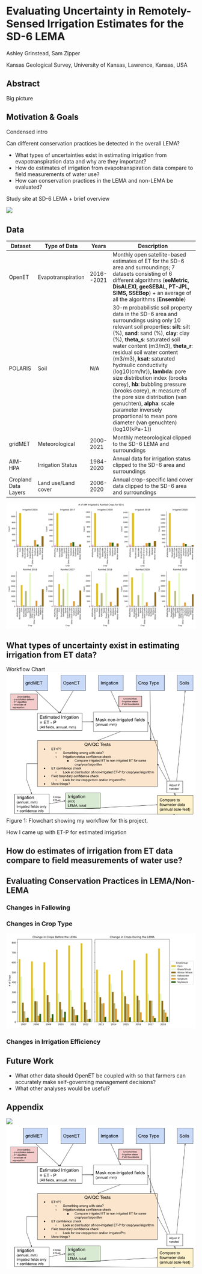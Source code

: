 # **Evaluating Uncertainty in Remotely-Sensed Irrigation Estimates for the SD-6 LEMA**

Ashley Grinstead, Sam Zipper

Kansas Geological Survey, University of Kansas, Lawrence, Kansas, USA

## **Abstract**

Big picture

## **Motivation & Goals**

Condensed intro

Can different conservation practices be detected in the overall LEMA?

- What types of uncertainties exist in estimating irrigation from evapotranspiration data and why are they important?
- How do estimates of irrigation from evapotranspiration data compare to field measurements of water use?
- How can conservation practices in the LEMA and non-LEMA be evaluated?

Study site at SD-6 LEMA + brief overview

![](https://www.agriculture.ks.gov/images/default-source/wms-images/sd6boundary.png?sfvrsn=68a6e98e_6)

## **Data**

| Dataset | Type of Data | Years | Description |
|---------|--------------|-------|-------------|
| OpenET | Evapotranspiration | 2016--2021 | Monthly open satellite-based estimates of ET for the SD-6 area and surroundings; 7 datasets consisting of 6 different algorithms (**eeMetric, DisALEXI, geeSEBAL, PT-JPL, SIMS, SSEBop**) + an average of all the algorithms (**Ensemble**) |
|POLARIS | Soil | N/A | 30-m probabilistic soil property data in the SD-6 area and surroundings using only 10 relevant soil properties: **silt**: silt (%), **sand**: sand (%), **clay**: clay (%), **theta_s**: saturated soil water content (m3/m3), **theta_r**: residual soil water content (m3/m3), **ksat**: saturated hydraulic conductivity (log10(cm/hr)), **lambda**: pore size distribution index (brooks corey), **hb**: bubbling pressure (brooks corey), **n**: measure of the pore size distribution (van genuchten), **alpha**: scale parameter inversely proportional to mean pore diameter (van genuchten) (log10(kPa-1)) | 
| gridMET | Meteorological | 2000-2021 | Monthly meteorological clipped to the SD-6 LEMA and surroundings | 
| AIM-HPA | Irrigation Status | 1984-2020 | Annual data for irrigation status clipped to the SD-6 area and surroundings | 
| Cropland Data Layers | Land use/Land cover | 2006-2020 | Annual crop-specific land cover data clipped to the SD-6 area and surroundings | 

![](/images/IrrigatedRainfedCropCount.png)


## **What types of uncertainty exist in estimating irrigation from ET data?**

Workflow Chart
![](/images/workflow.png)
Figure 1: Flowchart showing my workflow for this project.

How I came up with ET-P for estimated irrigation


## **How do estimates of irrigation from ET data compare to field measurements of water use?**



## **Evaluating Conservation Practices in LEMA/Non-LEMA**

### Changes in Fallowing

### Changes in Crop Type

![](/images/ChangeInCrops.png)

### Changes in Irrigation Efficiency

## **Future Work**

- What other data should OpenET be coupled with so that farmers can accurately make self-governing management decisions?
- What other analyses would be useful?


## **Appendix**

![](https://www.agriculture.ks.gov/images/default-source/wms-images/sd6boundary.png?sfvrsn=68a6e98e_6)
![](/images/workflow.png)
